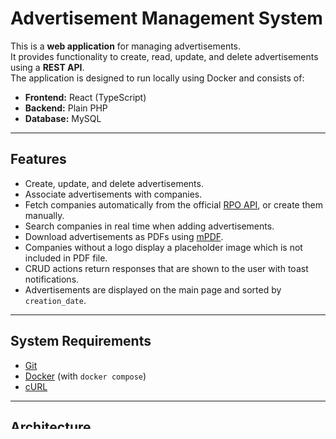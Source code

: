 # Advertisement Management System

This is a **web application** for managing advertisements.  
It provides functionality to create, read, update, and delete advertisements using a **REST API**.  
The application is designed to run locally using Docker and consists of:

- **Frontend:** React (TypeScript)
- **Backend:** Plain PHP
- **Database:** MySQL

---

## Features

- Create, update, and delete advertisements.
- Associate advertisements with companies.
- Fetch companies automatically from the official [RPO API](https://susrrpo.docs.apiary.io/), or create them manually.
- Search companies in real time when adding advertisements.
- Download advertisements as PDFs using [mPDF](https://mpdf.github.io/).
- Companies without a logo display a placeholder image which is not included in PDF file.
- CRUD actions return responses that are shown to the user with toast notifications.
- Advertisements are displayed on the main page and sorted by `creation_date`.

---

## System Requirements

- [Git](https://git-scm.com/)
- [Docker](https://www.docker.com/) (with `docker compose`)
- [cURL](https://curl.se/)

---

## Architecture

- **Frontend** (React + TypeScript)  
  Runs on: [http://localhost:5173/](http://localhost:5173/)

- **Backend** (PHP, REST API)  
  Runs on: [http://localhost:8000/](http://localhost:8000/)  
  All API endpoints are located in: `backend/api/`

- **Database** (MySQL)  
  Schema definition: [`database/init.sql`](database/init.sql)

### Database Design

- **Company**
- **Advertisement**
    - One-to-many relationship: a company can have multiple advertisements (`advertisement.company_id`).

---

## Setup & Installation

```bash
# Clone the repository
git clone https://github.com/MarianFigula/rpo-app.git
cd rpo-app

# Build and start containers
docker compose up --build
# or run in detached mode
docker compose up -d --build
```

Populate database with companies from the official RPO API:

```bash
curl http://localhost:8000/api/populate-data.php
```

> **Note:** You can also manually create companies through the app.

---

## External APIs

- **RPO API (Slovak Business Register):**  
  Example query for companies established in Košice in 2016:
  ```
  https://api.statistics.sk/rpo/v1/search?addressMunicipality=Ko%C5%A1ice&establishmentAfter=2016-01-01&establishmentBefore=2016-12-31
  ```

### Observations

- Some municipalities (e.g., Košice, Prešov) return at most **500 rows**, which may indicate API rate or result limits.
- Bardejov returns ~420 rows for the same query.
- Address handling requires checking `validTo`:
    - If missing → the address is still valid.
    - If present → use the most recent valid address.

---

## PDF Generation

- The backend uses [mPDF](https://mpdf.github.io/) for generating PDF files.
- **Problem solved:** Fetch API in React had issues downloading PDFs directly.
    - **Solution:** A clickable `<a>` tag with the PDF link is generated and automatically clicked in React.

---

## User Flow

### Adding an Advertisement
1. Click **Add Advertisement** button.
2. A modal opens with a **company search bar**.
    - After typing 3+ characters, 10 companies are shown.
    - Selecting a company fills input fields automatically.
    - Company fields can still be modified → updates company.
3. Alternatively, fill company inputs manually → creates a new company.
4. Add **advertisement text** (required) and **company logo** (optional).
5. Save → advertisement created.

### Managing Advertisements
- **Edit**: Modify advertisement/company data.
- **Delete**: Remove advertisement.
- **Download PDF**: Export advertisement as PDF (via mPDF).

---

## Known Issues & Future Improvements

- **Frontend error handling:**  
  Highlight invalid inputs with a red border for better UX.
- **File upload validation:**  
  Add file size checks on the frontend.
- **RPO API limitations:**  
  Investigate rate limiting or row caps.
- **Use config file:**  
  Config variables should be in .env file for future use.
- **Image not removed when deleted advertisement**  
Image is not removed from `public/logos` directory when advertisement is deleted.

---

## Development Notes

- Documentation and implementation rely on official sources:
    - [MDN Web Docs](https://developer.mozilla.org/) (forms, fetch, file input handling, etc.)
    - [mPDF Documentation](https://mpdf.github.io/)
    - [RPO API Docs](https://susrrpo.docs.apiary.io/)

---

## Credits & Tools

- **Libraries:** [mPDF](https://mpdf.github.io/)
- **API:** [RPO API](https://susrrpo.docs.apiary.io/)
- **AI Assistant:** [Claude](https://claude.ai/) (debugging, styling fixes, Docker deployment support, polishing documentation)

---
